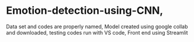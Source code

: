 # Emotion-detection-using-CNN,
Data set and codes are properly named,
Model created using google collab and downloaded,
testing codes run with VS code,
Front end using Streamlit
